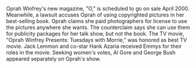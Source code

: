 Oprah Winfrey's new magazine, "O," is scheduled to go on sale April 2000.
Meanwhile, a lawsuit accuses Oprah of using copyrighted pictures in her best-selling book.
Oprah claims she paid photographers for license to use the pictures anywhere she wants.
The counterclaim says she can use them for publicity packages for her talk show, but not the book.
The TV movie, "Oprah Winfrey Presents: Tuesdays with Morrie," was honored as best TV movie.
Jack Lemmon and co-star Hank Azaria received Emmys for their roles in the movie.
Seeking women's votes, Al Gore and George Bush appeared separately on Oprah's show.
